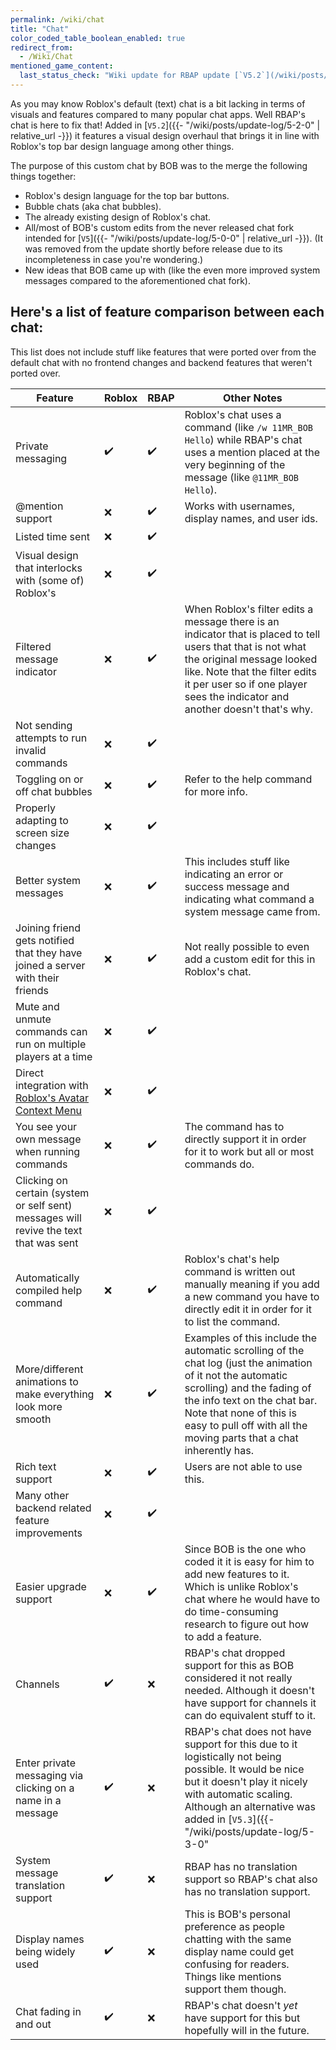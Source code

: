 ```yaml
---
permalink: /wiki/chat
title: "Chat"
color_coded_table_boolean_enabled: true
redirect_from:
  - /Wiki/Chat
mentioned_game_content:
  last_status_check: "Wiki update for RBAP update [`V5.2`](/wiki/posts/update-log/5-2-0)"
---
```


As you may know Roblox's default (text) chat is a bit lacking in terms of visuals and features compared to many popular chat apps. Well RBAP's chat is here to fix that! Added in [`V5.2`]({{- "/wiki/posts/update-log/5-2-0" | relative_url -}}) it features a visual design overhaul that brings it in line with Roblox's top bar design language among other things.

The purpose of this custom chat by BOB was to the merge the following things together:
* Roblox's design language for the top bar buttons.
* Bubble chats (aka chat bubbles).
* The already existing design of Roblox's chat.
* All/most of BOB's custom edits from the never released chat fork intended for [`V5`]({{- "/wiki/posts/update-log/5-0-0" | relative_url -}}). (It was removed from the update shortly before release due to its incompleteness in case you're wondering.)
* New ideas that BOB came up with (like the even more improved system messages compared to the aforementioned chat fork).

## Here's a list of feature comparison between each chat:

This list does not include stuff like features that were ported over from the default chat with no frontend changes and backend features that weren't ported over.

| Feature | Roblox | RBAP | Other Notes |
|-|-|-|-|
| Private messaging																											| ✔️ | ✔️ | Roblox's chat uses a command (like `/w 11MR_BOB Hello`) while RBAP's chat uses a mention placed at the very beginning of the message (like `@11MR_BOB Hello`). |
| @mention support																											| ❌ | ✔️ | Works with usernames, display names, and user ids. |
| Listed time sent																											| ❌ | ✔️ |  |
| Visual design that interlocks with (some of) Roblox's																		| ❌ | ✔️ |  |
| Filtered message indicator																								| ❌ | ✔️ | When Roblox's filter edits a message there is an indicator that is placed to tell users that that is not what the original message looked like. Note that the filter edits it per user so if one player sees the indicator and another doesn't that's why. |
| Not sending attempts to run invalid commands																				| ❌ | ✔️ |  |
| Toggling on or off chat bubbles																							| ❌ | ✔️ | Refer to the help command for more info. |
| Properly adapting to screen size changes																					| ❌ | ✔️ |  |
| Better system messages																									| ❌ | ✔️ | This includes stuff like indicating an error or success message and indicating what command a system message came from. |
| Joining friend gets notified that they have joined a server with their friends											| ❌ | ✔️ | Not really possible to even add a custom edit for this in Roblox's chat. |
| Mute and unmute commands can run on multiple players at a time															| ❌ | ✔️ |  |
| Direct integration with [Roblox's Avatar Context Menu](https://developer.roblox.com/en-us/articles/Avatar-Context-Menu)	| ❌ | ✔️ |  |
| You see your own message when running commands																			| ❌ | ✔️ | The command has to directly support it in order for it to work but all or most commands do. |
| Clicking on certain (system or self sent) messages will revive the text that was sent										| ❌ | ✔️ |  |
| Automatically compiled help command																						| ❌ | ✔️ | Roblox's chat's help command is written out manually meaning if you add a new command you have to directly edit it in order for it to list the command. |
| More/different animations to make everything look more smooth																| ❌ | ✔️ | Examples of this include the automatic scrolling of the chat log (just the animation of it not the automatic scrolling) and the fading of the info text on the chat bar. Note that none of this is easy to pull off with all the moving parts that a chat inherently has. |
| Rich text support																											| ❌ | ✔️ | Users are not able to use this. |
| Many other backend related feature improvements																			| ❌ | ✔️ |  |
| Easier upgrade support																									| ❌ | ✔️ | Since BOB is the one who coded it it is easy for him to add new features to it. Which is unlike Roblox's chat where he would have to do time-consuming research to figure out how to add a feature. |
| Channels																													| ✔️ | ❌ | RBAP's chat dropped support for this as BOB considered it not really needed. Although it doesn't have support for channels it can do equivalent stuff to it. |
| Enter private messaging via clicking on a name in a message																| ✔️ | ❌ | RBAP's chat does not have support for this due to it logistically not being possible. It would be nice but it doesn't play it nicely with automatic scaling. Although an alternative was added in [`V5.3`]({{- "/wiki/posts/update-log/5-3-0" | relative_url -}}) which uses [Roblox's Avatar Context Menu](https://developer.roblox.com/en-us/articles/Avatar-Context-Menu) and new ability (from that update) for it to pop up when clicking on a message. |
| System message translation support																						| ✔️ | ❌ | RBAP has no translation support so RBAP's chat also has no translation support. |
| Display names being widely used																							| ✔️ | ❌ | This is BOB's personal preference as people chatting with the same display name could get confusing for readers. Things like mentions support them though. |
| Chat fading in and out																									| ✔️ | ❌ | RBAP's chat doesn't *yet* have support for this but hopefully will in the future. |